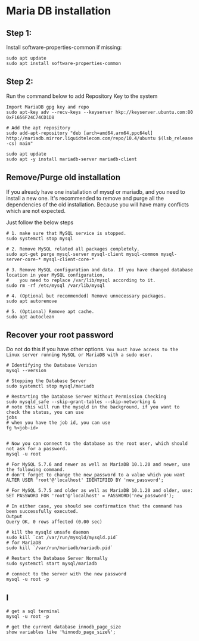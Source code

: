 # Maria DB installation

## Step 1: 

Install software-properties-common if missing:

```shell
sudo apt update
sudo apt install software-properties-common
```

## Step 2: 

Run the command below to add Repository Key to the system
```shell
Import MariaDB gpg key and repo
sudo apt-key adv --recv-keys --keyserver hkp://keyserver.ubuntu.com:80 0xF1656F24C74CD1D8

# Add the apt repository
sudo add-apt-repository "deb [arch=amd64,arm64,ppc64el] http://mariadb.mirror.liquidtelecom.com/repo/10.4/ubuntu $(lsb_release -cs) main"

sudo apt update
sudo apt -y install mariadb-server mariadb-client
```


## Remove/Purge old installation

If you already have one installation of mysql or mariadb, and you need to install a new one. It's recommended to
remove and purge all the dependencies of the old installation. Because you will have many conflicts which are not 
expected.

Just follow the below steps
```shell
# 1. make sure that MySQL service is stopped.
sudo systemctl stop mysql

# 2. Remove MySQL related all packages completely.
sudo apt-get purge mysql-server mysql-client mysql-common mysql-server-core-* mysql-client-core-*

# 3. Remove MySQL configuration and data. If you have changed database location in your MySQL configuration, 
#    you need to replace /var/lib/mysql according to it.
sudo rm -rf /etc/mysql /var/lib/mysql

# 4. (Optional but recommended) Remove unnecessary packages.
sudo apt autoremove

# 5. (Optional) Remove apt cache.
sudo apt autoclean
```

## Recover your root password

Do not do this if you have other options. `You must have access to the Linux server running MySQL or MariaDB with a sudo user.`



```shell
# Identifying the Database Version
mysql --version

# Stopping the Database Server
sudo systemctl stop mysql/mariadb

# Restarting the Database Server Without Permission Checking
sudo mysqld_safe --skip-grant-tables --skip-networking &
# note this will run the mysqld in the background, if you want to check the status, you can use
jobs
# when you have the job id, you can use 
fg %<job-id>


# Now you can connect to the database as the root user, which should not ask for a password.
mysql -u root

# For MySQL 5.7.6 and newer as well as MariaDB 10.1.20 and newer, use the following command.
# don't forget to change the new_password to a value which you want
ALTER USER 'root'@'localhost' IDENTIFIED BY 'new_password';

# For MySQL 5.7.5 and older as well as MariaDB 10.1.20 and older, use:
SET PASSWORD FOR 'root'@'localhost' = PASSWORD('new_password');

# In either case, you should see confirmation that the command has been successfully executed.
Output
Query OK, 0 rows affected (0.00 sec)

# kill the mysqld unsafe daemon
sudo kill `cat /var/run/mysqld/mysqld.pid`
# for MariaDB
sudo kill `/var/run/mariadb/mariadb.pid`

# Restart the Database Server Normally
sudo systemctl start mysql/mariadb

# connect to the server with the new password
mysql -u root -p
```

## I

```shell
# get a sql terminal
mysql -u root -p

# get the current database innodb_page_size
show variables like '%innodb_page_size%';
```
